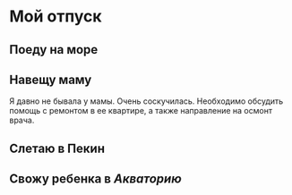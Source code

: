 # Мой отпуск

## Поеду на море

## Навещу маму

Я давно не бывала у мамы. Очень соскучилась. Необходимо обсудить помощь с ремонтом в ее квартире, а также направление на осмонт врача.

## Слетаю в Пекин

## Свожу ребенка в *Акваторию*